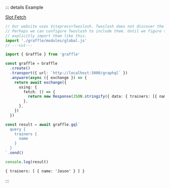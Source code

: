 ::: details Example

<div class="ExampleSnippet">
<a href="../../examples/anyware/slot-fetch">Slot Fetch</a>

<!-- dprint-ignore-start -->
```ts twoslash
// Our website uses Vitepress+Twoslash. Twoslash does not discover the generated Graffle modules.
// Perhaps we can configure Twoslash to include them. Until we figure that out, we have to
// explicitly import them like this.
import './graffle/modules/global.js'
// ---cut---

import { Graffle } from 'graffle'

const graffle = Graffle
  .create()
  .transport({ url: `http://localhost:3000/graphql` })
  .anyware(async ({ exchange }) => {
    return await exchange({
      using: {
        fetch: () => {
          return new Response(JSON.stringify({ data: { trainers: [{ name: `Jason` }] } }))
        },
      },
    })
  })

const result = await graffle.gql`
  query {
    trainers {
      name
    }
  }
`.send()

console.log(result)
```
<!-- dprint-ignore-end -->

<!-- dprint-ignore-start -->
```txt
{ trainers: [ { name: 'Jason' } ] }
```
<!-- dprint-ignore-end -->

</div>
:::
